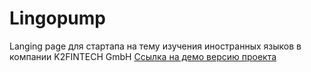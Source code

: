# Lingopump
Langing page для стартапа на тему изучения иностранных языков в компании K2FINTECH GmbH
[Ссылка на демо версию проекта](https://boris-maslenov.github.io/lingopump/)
